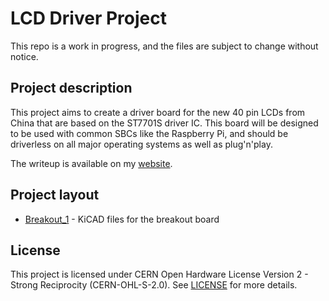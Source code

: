# LCD Driver Project

This repo is a work in progress, and the files are subject to change without notice.

## Project description
This project aims to create a driver board for the new 40 pin LCDs from China that are based on the ST7701S driver IC. This board will be designed to be used with common SBCs like the Raspberry Pi, and should be driverless on all major operating systems as well as plug'n'play.

The writeup is available on my [website](https://cuprum.no/content/projects/lcddriver.html).

## Project layout
- [Breakout_1](Breakout_1) - KiCAD files for the breakout board

## License
This project is licensed under CERN Open Hardware License Version 2 - Strong Reciprocity (CERN-OHL-S-2.0). See [LICENSE](LICENSE) for more details.